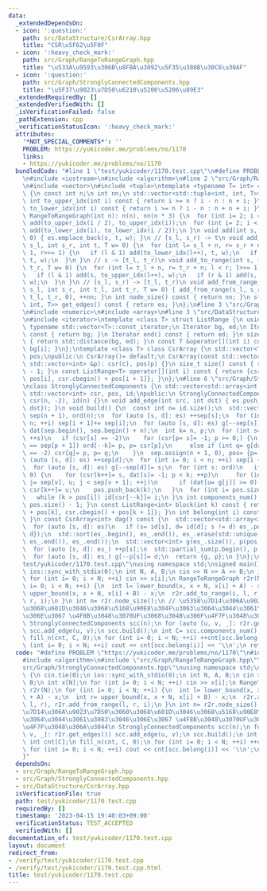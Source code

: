 ```yaml
---
data:
  _extendedDependsOn:
  - icon: ':question:'
    path: src/DataStructure/CsrArray.hpp
    title: "CSR\u5F62\u5F0F"
  - icon: ':heavy_check_mark:'
    path: src/Graph/RangeToRangeGraph.hpp
    title: "\u533A\u9593\u306B\u8FBA\u3092\u5F35\u308B\u30C6\u30AF"
  - icon: ':question:'
    path: src/Graph/StronglyConnectedComponents.hpp
    title: "\u5F37\u9023\u7D50\u6210\u5206\u5206\u89E3"
  _extendedRequiredBy: []
  _extendedVerifiedWith: []
  _isVerificationFailed: false
  _pathExtension: cpp
  _verificationStatusIcon: ':heavy_check_mark:'
  attributes:
    '*NOT_SPECIAL_COMMENTS*': ''
    PROBLEM: https://yukicoder.me/problems/no/1170
    links:
    - https://yukicoder.me/problems/no/1170
  bundledCode: "#line 1 \"test/yukicoder/1170.test.cpp\"\n#define PROBLEM \"https://yukicoder.me/problems/no/1170\"\
    \n#include <iostream>\n#include <algorithm>\n#line 2 \"src/Graph/RangeToRangeGraph.hpp\"\
    \n#include <vector>\n#include <tuple>\ntemplate <typename T= int> class RangeToRangeGraph\
    \ {\n const int n;\n int nn;\n std::vector<std::tuple<int, int, T>> es;\n inline\
    \ int to_upper_idx(int i) const { return i >= n ? i - n : n + i; }\n inline int\
    \ to_lower_idx(int i) const { return i >= n ? i - n : n + n + i; }\npublic:\n\
    \ RangeToRangeGraph(int n): n(n), nn(n * 3) {\n  for (int i= 2; i < n + n; ++i)\
    \ add(to_upper_idx(i / 2), to_upper_idx(i));\n  for (int i= 2; i < n + n; ++i)\
    \ add(to_lower_idx(i), to_lower_idx(i / 2));\n }\n void add(int s, int t, T w=\
    \ 0) { es.emplace_back(s, t, w); }\n // [s_l, s_r) -> t\n void add_from_range(int\
    \ s_l, int s_r, int t, T w= 0) {\n  for (int l= s_l + n, r= s_r + n; l < r; l>>=\
    \ 1, r>>= 1) {\n   if (l & 1) add(to_lower_idx(l++), t, w);\n   if (r & 1) add(to_lower_idx(--r),\
    \ t, w);\n  }\n }\n // s -> [t_l, t_r)\n void add_to_range(int s, int t_l, int\
    \ t_r, T w= 0) {\n  for (int l= t_l + n, r= t_r + n; l < r; l>>= 1, r>>= 1) {\n\
    \   if (l & 1) add(s, to_upper_idx(l++), w);\n   if (r & 1) add(s, to_upper_idx(--r),\
    \ w);\n  }\n }\n // [s_l, s_r) -> [t_l, t_r)\n void add_from_range_to_range(int\
    \ s_l, int s_r, int t_l, int t_r, T w= 0) { add_from_range(s_l, s_r, nn, w), add_to_range(nn,\
    \ t_l, t_r, 0), ++nn; }\n int node_size() const { return nn; }\n std::vector<std::tuple<int,\
    \ int, T>> get_edges() const { return es; }\n};\n#line 3 \"src/Graph/StronglyConnectedComponents.hpp\"\
    \n#include <numeric>\n#include <array>\n#line 3 \"src/DataStructure/CsrArray.hpp\"\
    \n#include <iterator>\ntemplate <class T> struct ListRange {\n using Iterator=\
    \ typename std::vector<T>::const_iterator;\n Iterator bg, ed;\n Iterator begin()\
    \ const { return bg; }\n Iterator end() const { return ed; }\n size_t size() const\
    \ { return std::distance(bg, ed); }\n const T &operator[](int i) const { return\
    \ bg[i]; }\n};\ntemplate <class T> class CsrArray {\n std::vector<T> csr;\n std::vector<int>\
    \ pos;\npublic:\n CsrArray()= default;\n CsrArray(const std::vector<T> &c, const\
    \ std::vector<int> &p): csr(c), pos(p) {}\n size_t size() const { return pos.size()\
    \ - 1; }\n const ListRange<T> operator[](int i) const { return {csr.cbegin() +\
    \ pos[i], csr.cbegin() + pos[i + 1]}; }\n};\n#line 6 \"src/Graph/StronglyConnectedComponents.hpp\"\
    \nclass StronglyConnectedComponents {\n std::vector<std::array<int, 2>> es;\n\
    \ std::vector<int> csr, pos, id;\npublic:\n StronglyConnectedComponents(int n):\
    \ csr(n, -2), id(n) {}\n void add_edge(int src, int dst) { es.push_back({src,\
    \ dst}); }\n void build() {\n  const int n= id.size();\n  std::vector<int> g(es.size()),\
    \ sep(n + 1), ord(n);\n  for (auto [s, d]: es) ++sep[s];\n  for (int i= 0; i <\
    \ n; ++i) sep[i + 1]+= sep[i];\n  for (auto [s, d]: es) g[--sep[s]]= d;\n  std::vector<int>\
    \ dat(sep.begin(), sep.begin() + n);\n  int k= n, p;\n  for (int s= 0; s < n;\
    \ ++s)\n   if (csr[s] == -2)\n    for (csr[p= s]= -1; p >= 0;) {\n     if (dat[p]\
    \ == sep[p + 1]) ord[--k]= p, p= csr[p];\n     else if (int q= g[dat[p]++]; csr[q]\
    \ == -2) csr[q]= p, p= q;\n    }\n  sep.assign(n + 1, 0), pos= {p= 0};\n  for\
    \ (auto [s, d]: es) ++sep[d];\n  for (int i= 0; i < n; ++i) sep[i + 1]+= sep[i];\n\
    \  for (auto [s, d]: es) g[--sep[d]]= s;\n  for (int s: ord)\n   if (dat[s] >=\
    \ 0) {\n    for (csr[k++]= s, dat[s]= -1; p < k; ++p)\n     for (int v= csr[p],\
    \ j= sep[v], u; j < sep[v + 1]; ++j)\n      if (dat[u= g[j]] >= 0) dat[u]= -1,\
    \ csr[k++]= u;\n    pos.push_back(k);\n   }\n  for (int i= pos.size() - 1; i--;)\n\
    \   while (k > pos[i]) id[csr[--k]]= i;\n }\n int components_num() const { return\
    \ pos.size() - 1; }\n const ListRange<int> block(int k) const { return {csr.cbegin()\
    \ + pos[k], csr.cbegin() + pos[k + 1]}; }\n int belong(int i) const { return id[i];\
    \ }\n const CsrArray<int> dag() const {\n  std::vector<std::array<int, 2>> es_;\n\
    \  for (auto [s, d]: es)\n   if (s= id[s], d= id[d]; s != d) es_.push_back({s,\
    \ d});\n  std::sort(es_.begin(), es_.end()), es_.erase(std::unique(es_.begin(),\
    \ es_.end()), es_.end());\n  std::vector<int> g(es_.size()), p(pos.size());\n\
    \  for (auto [s, d]: es_) ++p[s];\n  std::partial_sum(p.begin(), p.end(), p.begin());\n\
    \  for (auto [s, d]: es_) g[--p[s]]= d;\n  return {g, p};\n }\n};\n#line 6 \"\
    test/yukicoder/1170.test.cpp\"\nusing namespace std;\nsigned main() {\n cin.tie(0);\n\
    \ ios::sync_with_stdio(0);\n int N, A, B;\n cin >> N >> A >> B;\n int x[N];\n\
    \ for (int i= 0; i < N; ++i) cin >> x[i];\n RangeToRangeGraph r2r(N);\n for (int\
    \ i= 0; i < N; ++i) {\n  int l= lower_bound(x, x + N, x[i] + A) - x;\n  int r=\
    \ upper_bound(x, x + N, x[i] + B) - x;\n  r2r.add_to_range(i, l, r), r2r.add_from_range(l,\
    \ r, i);\n }\n int n= r2r.node_size();\n // \u5358\u7D14\u306A\u9023\u7D50\u3060\
    \u3068\u601D\u3046\u3068\u5168\u90E8\u304F\u3063\u3064\u3044\u3061\u3083\u3046\
    \u306E\u3067 \u4F8B\u3048\u3070UF\u3068\u304B\u306F\u4F7F\u3048\u306A\u3044\n\
    \ StronglyConnectedComponents scc(n);\n for (auto [u, v, _]: r2r.get_edges())\
    \ scc.add_edge(u, v);\n scc.build();\n int C= scc.components_num();\n int cnt[C];\n\
    \ fill_n(cnt, C, 0);\n for (int i= 0; i < N; ++i) ++cnt[scc.belong(i)];\n for\
    \ (int i= 0; i < N; ++i) cout << cnt[scc.belong(i)] << '\\n';\n return 0;\n}\n"
  code: "#define PROBLEM \"https://yukicoder.me/problems/no/1170\"\n#include <iostream>\n\
    #include <algorithm>\n#include \"src/Graph/RangeToRangeGraph.hpp\"\n#include \"\
    src/Graph/StronglyConnectedComponents.hpp\"\nusing namespace std;\nsigned main()\
    \ {\n cin.tie(0);\n ios::sync_with_stdio(0);\n int N, A, B;\n cin >> N >> A >>\
    \ B;\n int x[N];\n for (int i= 0; i < N; ++i) cin >> x[i];\n RangeToRangeGraph\
    \ r2r(N);\n for (int i= 0; i < N; ++i) {\n  int l= lower_bound(x, x + N, x[i]\
    \ + A) - x;\n  int r= upper_bound(x, x + N, x[i] + B) - x;\n  r2r.add_to_range(i,\
    \ l, r), r2r.add_from_range(l, r, i);\n }\n int n= r2r.node_size();\n // \u5358\
    \u7D14\u306A\u9023\u7D50\u3060\u3068\u601D\u3046\u3068\u5168\u90E8\u304F\u3063\
    \u3064\u3044\u3061\u3083\u3046\u306E\u3067 \u4F8B\u3048\u3070UF\u3068\u304B\u306F\
    \u4F7F\u3048\u306A\u3044\n StronglyConnectedComponents scc(n);\n for (auto [u,\
    \ v, _]: r2r.get_edges()) scc.add_edge(u, v);\n scc.build();\n int C= scc.components_num();\n\
    \ int cnt[C];\n fill_n(cnt, C, 0);\n for (int i= 0; i < N; ++i) ++cnt[scc.belong(i)];\n\
    \ for (int i= 0; i < N; ++i) cout << cnt[scc.belong(i)] << '\\n';\n return 0;\n\
    }"
  dependsOn:
  - src/Graph/RangeToRangeGraph.hpp
  - src/Graph/StronglyConnectedComponents.hpp
  - src/DataStructure/CsrArray.hpp
  isVerificationFile: true
  path: test/yukicoder/1170.test.cpp
  requiredBy: []
  timestamp: '2023-04-15 19:40:03+09:00'
  verificationStatus: TEST_ACCEPTED
  verifiedWith: []
documentation_of: test/yukicoder/1170.test.cpp
layout: document
redirect_from:
- /verify/test/yukicoder/1170.test.cpp
- /verify/test/yukicoder/1170.test.cpp.html
title: test/yukicoder/1170.test.cpp
---
```

